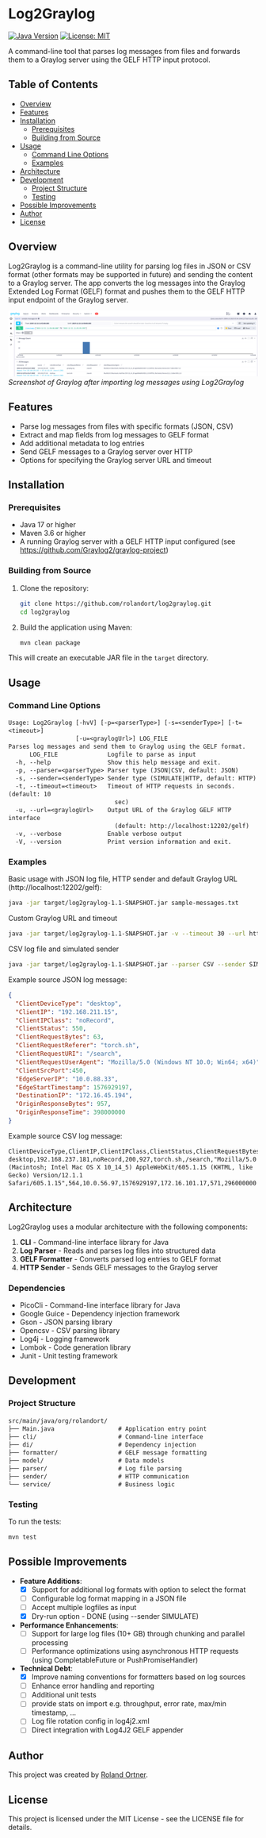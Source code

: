 # Log2Graylog

[![Java Version](https://img.shields.io/badge/Java-17-blue.svg)](https://www.oracle.com/java/technologies/javase/jdk17-archive-downloads.html)
[![License: MIT](https://img.shields.io/badge/License-MIT-yellow.svg)](https://opensource.org/licenses/MIT)

A command-line tool that parses log messages from files and forwards them to a Graylog server using the GELF HTTP input protocol.

## Table of Contents

- [Overview](#overview)
- [Features](#features)
- [Installation](#installation)
  - [Prerequisites](#prerequisites)
  - [Building from Source](#building-from-source)
- [Usage](#usage)
  - [Command Line Options](#command-line-options)
  - [Examples](#examples)
- [Architecture](#architecture)
- [Development](#development)
  - [Project Structure](#project-structure)
  - [Testing](#testing)
- [Possible Improvements](#possible-improvements)
- [Author](#author)
- [License](#license)

## Overview

Log2Graylog is a command-line utility for parsing log files in JSON or CSV format (other formats may be supported in future) and sending the content to a Graylog server.
The app converts the log messages into the Graylog Extended Log Format (GELF) format and pushes them to the GELF HTTP input endpoint of the Graylog server.

![Graylog Screenshot showing log messages processed by Log2Graylog](docs/images/graylog-screenshot.png)  
*Screenshot of Graylog after importing log messages using Log2Graylog*

## Features

- Parse log messages from files with specific formats (JSON, CSV)
- Extract and map fields from log messages to GELF format
- Add additional metadata to log entries
- Send GELF messages to a Graylog server over HTTP
- Options for specifying the Graylog server URL and timeout

## Installation

### Prerequisites

- Java 17 or higher
- Maven 3.6 or higher
- A running Graylog server with a GELF HTTP input configured (see https://github.com/Graylog2/graylog-project)

### Building from Source

1. Clone the repository:
   ```bash
   git clone https://github.com/rolandort/log2graylog.git
   cd log2graylog
   ```

2. Build the application using Maven:
   ```bash
   mvn clean package
   ```

This will create an executable JAR file in the `target` directory.

## Usage

### Command Line Options

```
Usage: Log2Graylog [-hvV] [-p=<parserType>] [-s=<senderType>] [-t=<timeout>]
                   [-u=<graylogUrl>] LOG_FILE
Parses log messages and send them to Graylog using the GELF format.
      LOG_FILE              Logfile to parse as input
  -h, --help                Show this help message and exit.
  -p, --parser=<parserType> Parser type (JSON|CSV, default: JSON)
  -s, --sender=<senderType> Sender type (SIMULATE|HTTP, default: HTTP)
  -t, --timeout=<timeout>   Timeout of HTTP requests in seconds. (default: 10
                              sec)
  -u, --url=<graylogUrl>    Output URL of the Graylog GELF HTTP interface
                              (default: http://localhost:12202/gelf)
  -v, --verbose             Enable verbose output
  -V, --version             Print version information and exit.
```

### Examples

Basic usage with JSON log file, HTTP sender and default Graylog URL (http://localhost:12202/gelf):
```bash
java -jar target/log2graylog-1.1-SNAPSHOT.jar sample-messages.txt
```

Custom Graylog URL and timeout
```bash
java -jar target/log2graylog-1.1-SNAPSHOT.jar -v --timeout 30 --url http://graylog-server:12202/gelf sample-messages.txt
```

CSV log file and simulated sender
```bash
java -jar target/log2graylog-1.1-SNAPSHOT.jar --parser CSV --sender SIMULATE sample-messages.csv
```

Example source JSON log message:

```json
{
  "ClientDeviceType": "desktop",
  "ClientIP": "192.168.211.15",
  "ClientIPClass": "noRecord",
  "ClientStatus": 550, 
  "ClientRequestBytes": 63,
  "ClientRequestReferer": "torch.sh",
  "ClientRequestURI": "/search",
  "ClientRequestUserAgent": "Mozilla/5.0 (Windows NT 10.0; Win64; x64)",
  "ClientSrcPort":450,
  "EdgeServerIP": "10.0.88.33",
  "EdgeStartTimestamp": 1576929197,
  "DestinationIP": "172.16.45.194",
  "OriginResponseBytes": 957,
  "OriginResponseTime": 398000000
}
```
Example source CSV log message:

```csv
ClientDeviceType,ClientIP,ClientIPClass,ClientStatus,ClientRequestBytes,ClientRequestReferer,ClientRequestURI,ClientRequestUserAgent,ClientSrcPort,EdgeServerIP,EdgeStartTimestamp,DestinationIP,OriginResponseBytes,OriginResponseTime
desktop,192.168.237.181,noRecord,200,927,torch.sh,/search,"Mozilla/5.0 (Macintosh; Intel Mac OS X 10_14_5) AppleWebKit/605.1.15 (KHTML, like Gecko) Version/12.1.1 Safari/605.1.15",564,10.0.56.97,1576929197,172.16.101.17,571,296000000
```

## Architecture

Log2Graylog uses a modular architecture with the following components:

1. **CLI** - Command-line interface library for Java
2. **Log Parser** - Reads and parses log files into structured data
3. **GELF Formatter** - Converts parsed log entries to GELF format
4. **HTTP Sender** - Sends GELF messages to the Graylog server

### Dependencies

- PicoCli - Command-line interface library for Java
- Google Guice - Dependency injection framework
- Gson - JSON parsing library
- Opencsv - CSV parsing library
- Log4j - Logging framework
- Lombok - Code generation library
- Junit - Unit testing framework

## Development

### Project Structure

```
src/main/java/org/rolandort/
├── Main.java                  # Application entry point
├── cli/                       # Command-line interface
├── di/                        # Dependency injection
├── formatter/                 # GELF message formatting
├── model/                     # Data models
├── parser/                    # Log file parsing
├── sender/                    # HTTP communication
└── service/                   # Business logic
```

### Testing

To run the tests:
```bash
mvn test
```

## Possible Improvements

- **Feature Additions**:
  - [x] Support for additional log formats with option to select the format
  - [ ] Configurable log format mapping in a JSON file
  - [ ] Accept multiple logfiles as input
  - [x] Dry-run option - DONE (using --sender SIMULATE)

- **Performance Enhancements**:
  - [ ] Support for large log files (10+ GB) through chunking and parallel processing
  - [ ] Performance optimizations using asynchronous HTTP requests (using CompletableFuture or PushPromiseHandler)

- **Technical Debt**:
  - [x] Improve naming conventions for formatters based on log sources
  - [ ] Enhance error handling and reporting
  - [ ] Additional unit tests
  - [ ] provide stats on import e.g. throughput, error rate, max/min timestamp, ... 
  - [ ] Log file rotation config in log4j2.xml
  - [ ] Direct integration with Log4J2 GELF appender

## Author

This project was created by [Roland Ortner](https://www.linkedin.com/in/roland-ortner/).

## License

This project is licensed under the MIT License - see the LICENSE file for details.
